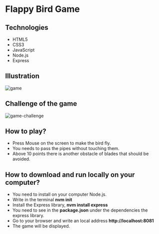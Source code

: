 # Flappy Bird Game

## Technologies
* HTML5
* CSS3
* JavaScript
* Node.js
* Express


## Illustration
![game](https://user-images.githubusercontent.com/48810056/115542951-80dbe700-a2a9-11eb-84d5-ca921b7f0d75.gif)

## Challenge of the game

![game-challenge](https://user-images.githubusercontent.com/48810056/115544881-d44f3480-a2ab-11eb-8548-3fc1010034db.gif)

## How to play?
* Press Mouse on the screen to make the bird fly.
* You needs to pass the pipes without touching them.
* Above 10 points there is another obstacle of blades that should be avoided.


## How to download and run locally on your computer?
* You need to install on your computer Node.js.
* Write in the terminal **nvm init**
* Install the Express library, **nvm install express**
* You need to see in the **package.json** under the dependencies the express library.
* Go to your browser and write an local address **http://localhost:8081**
* The game will be displayed.


